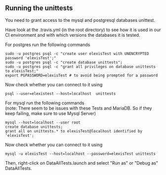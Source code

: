 Running the unittests
---------------------

You need to grant access to the mysql and postgresql databases unittest.

Have look at the .travis.yml (in the root directory) to see how it is used in our CI environment and with which versions
the databases it is tested.

For postgres run the following commands

    sudo -u postgres psql -c "create user elexisTest with UNENCRYPTED password 'elexisTest';"
    sudo -u postgres psql -c "create database unittests";
    sudo -u postgres psql -c "grant all privileges on database unittests to elexisTest;"
    export PGPASSWORD=elexisTest # to avoid being prompted for a password

Now check whether you can connect to it using

	psql --user=elexistest --host=localhost  unittests

For mysql run the following commands\
(note: There seem to be issues with these Tests and MariaDB. So if they
keep failing, make sure to use Mysql Server)

    mysql --host=localhost --user root
    create database unittests;
    grant all on unittests.* to elexisTest@localhost identified by 'elexisTest';

Now check whether you can connect to it using

	mysql -u elexisTest --host=localhost --password=elexisTest unittests

Then, right-click on DataAllTests.launch and select "Run as" or "Debug as" DataAllTests.
